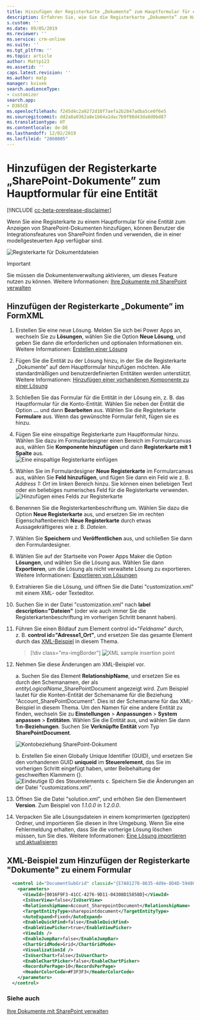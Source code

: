 ```yaml
---
title: Hinzufügen der Registerkarte „Dokumente” zum Hauptformular für eine Entität | Microsoft-Dokumentation
description: Erfahren Sie, wie Sie die Registerkarte „Dokumente” zum Hauptformular für eine Entität hinzufügen.
s.custom: ''
ms.date: 09/05/2019
ms.reviewer: ''
ms.service: crm-online
ms.suite: ''
ms.tgt_pltfrm: ''
ms.topic: article
author: Mattp123
ms.assetid: ''
caps.latest.revision: ''
ms.author: matp
manager: kvivek
search.audienceType:
- customizer
search.app:
- D365CE
ms.openlocfilehash: f245d4c2a9272d10f7aefa2b2847adba5ce0f6e5
ms.sourcegitcommit: dd2a8a0362a8e1b64a1dac7b9f98d43da8d0bd87
ms.translationtype: HT
ms.contentlocale: de-DE
ms.lasthandoff: 12/02/2019
ms.locfileid: "2860805"
---
```

# <a name="add-the-sharepoint-documents-tab-to-the-main-form-for-an-entity"></a>Hinzufügen der Registerkarte „SharePoint-Dokumente” zum Hauptformular für eine Entität
[!INCLUDE [cc-beta-prerelease-disclaimer](../../includes/cc-beta-prerelease-disclaimer.md)]

Wenn Sie eine Registerkarte zu einem Hauptformular für eine Entität zum Anzeigen von SharePoint-Dokumenten hinzufügen, können Benutzer die Integrationsfeatures von SharePoint finden und verwenden, die in einer modellgesteuerten App verfügbar sind. 

![Registerkarte für Dokumentdateien](media/document-files-tab.png)

> [!IMPORTANT]
> Sie müssen die Dokumentenverwaltung aktivieren, um dieses Feature nutzen zu können. Weitere Informationen: [Ihre Dokumente mit SharePoint verwalten](/dynamics365/customer-engagement/admin/manage-documents-using-sharepoint)

## <a name="add-the-documents-tab-in-the-formxml"></a>Hinzufügen der Registerkarte „Dokumente” im FormXML 
1.  Erstellen Sie eine neue Lösung. Melden Sie sich bei Power Apps an, wechseln Sie zu **Lösungen**, wählen Sie die Option **Neue Lösung**, und geben Sie dann die erforderlichen und optionalen Informationen ein. Weitere Informationen: [Erstellen einer Lösung](../common-data-service/create-solution.md)
2. Fügen Sie die Entität zu der Lösung hinzu, in der Sie die Registerkarte „Dokumente” auf dem Hauptformular hinzufügen möchten. Alle standardmäßigen und benutzerdefinierten Entitäten werden unterstützt. Weitere Informationen: [Hinzufügen einer vorhandenen Komponente zu einer Lösung](/powerapps/maker/common-data-service/use-solution-explorer#add-an-existing-component-to-a-solution)
3. Schließen Sie das Formular für die Entität in der Lösung ein, z. B. das Hauptformular für die Konto-Entität. Wählen Sie neben der Entität die Option **...** und dann **Bearbeiten** aus. Wählen Sie die Registerkarte **Formulare** aus. Wenn das gewünschte Formular fehlt, fügen sie es hinzu.   

4. Fügen Sie eine einspaltige Registerkarte zum Hauptformular hinzu. Wählen Sie dazu im Formulardesigner einen Bereich im Formularcanvas aus, wählen Sie **Komponente hinzufügen** und dann **Registerkarte mit 1 Spalte** aus.  
   ![Eine einspaltige Registerkarte einfügen](media/insert-one-column-tab.png)

5. Wählen Sie im Formulardesigner **Neue Registerkarte** im Formularcanvas aus, wählen Sie **Feld hinzufügen**, und fügen Sie dann ein Feld wie z. B. *Address 1: Ort* im linken Bereich hinzu. Sie können einen beliebigen Text oder ein beliebiges numerisches Feld für die Registerkarte verwenden. ![Hinzufügen eines Felds zur Registerkarte](media/add-field-to-tab.png)
6. Benennen Sie die Registerkartenbeschriftung um. Wählen Sie dazu die Option **Neue Registerkarte** aus, und ersetzen Sie im rechten Eigenschaftenbereich **Neue Registerkarte** durch etwas Aussagekräftigeres wie z. B. *Dateien*.
7. Wählen Sie **Speichern** und **Veröffentlichen** aus, und schließen Sie dann den Formulardesigner. 
8. Wählen Sie auf der Startseite von Power Apps Maker die Option **Lösungen**, und wählen Sie die Lösung aus. Wählen Sie dann **Exportieren**, um die Lösung als nicht verwaltete Lösung zu exportieren. Weitere Informationen: [Exportieren von Lösungen](../common-data-service/import-update-export-solutions.md#export-solutions) 
9. Extrahieren Sie die Lösung, und öffnen Sie die Datei "customization.xml" mit einem XML- oder Texteditor. 
10. Suchen Sie in der Datei "customization.xml" nach **label description="Dateien"** (oder wie auch immer Sie die Registerkartenbeschriftung im vorherigen Schritt benannt haben).
11. Führen Sie einen Bildlauf zum Element control id="*Feldname*" durch, z. B. **control id="Adresse1_Ort"**, und ersetzen Sie das gesamte Element durch das [XML-Beispiel](#xml-sample-for-adding-the-documents-tab-to-a-form) in diesem Thema. 

    > [!div class="mx-imgBorder"] 
    > ![](media/form-xml.png "XML sample insertion point")

12. Nehmen Sie diese Änderungen am XML-Beispiel vor. 
    
     a. Suchen Sie das Element **RelationshipName**, und ersetzen Sie es durch den Schemanamen, der als *entityLogicalName*_SharePointDocument angezeigt wird. Zum Beispiel lautet für die Konten-Entität der Schemaname für die Beziehung "Account_SharePointDocument". Dies ist der Schemaname für das XML-Beispiel in diesem Thema. Um den Namen für eine andere Entität zu finden, wechseln Sie zu **Einstellungen** > **Anpassungen** > **System anpassen** > **Entitäten**. Wählen Sie die Entität aus, und wählen Sie dann **1:n-Beziehungen**. Suchen Sie **Verknüpfte Entität** vom Typ **SharePointDocument**. 

      ![Kontobeziehung SharePoint-Dokument](media/account-sharepointdocument.png)

     b. Erstellen Sie einen Globally Unique Identifier (GUID), und ersetzen Sie den vorhandenen GUID **uniqueid** im **Steuerelement**, das Sie im vorherigen Schritt eingefügt haben, unter Beibehaltung der geschweiften Klammern {}.  
       ![Eindeutige ID des Steuerelements](media/control-unique-id.png) c. Speichern Sie die Änderungen an der Datei "customizations.xml". 
13. Öffnen Sie die Datei "solution.xml", und erhöhen Sie den Elementwert **Version**. Zum Beispiel von *1.1.0.0* in *1.2.0.0*. 
14. Verpacken Sie alle Lösungsdateien in einem komprimierten (gezippten) Ordner, und importieren Sie diesen in Ihre Umgebung. Wenn Sie eine Fehlermeldung erhalten, dass Sie die vorherige Lösung löschen müssen, tun Sie dies. Weitere Informationen: [Eine Lösung importieren und aktualisieren](../common-data-service/import-update-export-solutions.md) 

## <a name="xml-sample-for-adding-the-documents-tab-to-a-form"></a>XML-Beispiel zum Hinzufügen der Registerkarte "Dokumente" zu einem Formular
```xml
  <control id="DocumentSubGrid" classid="{E7A81278-8635-4d9e-8D4D-59480B391C5B}" indicationOfSubgrid="true" uniqueid="{9cd66b5c-8b7a-6433-c5a5-46a7245dd534}"> 
    <parameters> 
      <ViewId>{0016F9F3-41CC-4276-9D11-04308D15858D}</ViewId> 
      <IsUserView>false</IsUserView>         
      <RelationshipName>Account_SharepointDocument</RelationshipName>
      <TargetEntityType>sharepointdocument</TargetEntityType> 
      <AutoExpand>Fixed</AutoExpand> 
      <EnableQuickFind>false</EnableQuickFind> 
      <EnableViewPicker>true</EnableViewPicker> 
      <ViewIds /> 
      <EnableJumpBar>false</EnableJumpBar> 
      <ChartGridMode>Grid</ChartGridMode> 
      <VisualizationId /> 
      <IsUserChart>false</IsUserChart> 
      <EnableChartPicker>false</EnableChartPicker> 
      <RecordsPerPage>10</RecordsPerPage> 
      <HeaderColorCode>#F3F3F3</HeaderColorCode> 
    </parameters> 
  </control> 
```

### <a name="see-also"></a>Siehe auch
[Ihre Dokumente mit SharePoint verwalten](/dynamics365/customer-engagement/admin/manage-documents-using-sharepoint)